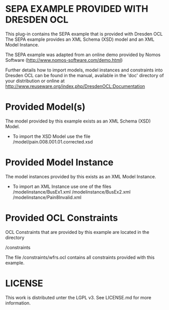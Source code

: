 SEPA EXAMPLE PROVIDED WITH DRESDEN OCL
======================================

This plug-in contains the SEPA example that is provided with Dresden OCL
The SEPA example provides an XML Schema (XSD) model and an XML Model
Instance.

The SEPA example was adapted from an online demo provided by Nomos Software
(http://www.nomos-software.com/demo.html)

Further details how to import models, model instances and constraints into
Dresden OCL can be found in the manual, available in the 'doc'
directory of your distribution or online at
http://www.reuseware.org/index.php/DresdenOCL:Documentation


Provided Model(s)
=================
The model provided by this example exists as an XML Schema (XSD) Model.

* To import the XSD Model use the file
  /model/pain.008.001.01.corrected.xsd

Provided Model Instance
=======================
The model instances provided by this exists as an XML Model Instance. 

* To import an XML Instance use one of the files 
  /modelinstance/BusEx1.xml
  /modelinstance/BusEx2.xml
  /modelinstance/Pain8Invalid.xml


Provided OCL Constraints
========================
OCL Constraints that are provided by this example are located in the 
directory

/constraints

The file /constraints/wfrs.ocl contains all constraints provided with 
this example.

LICENSE
=======
This work is distributed unter the LGPL v3. See LICENSE.md for more information.
